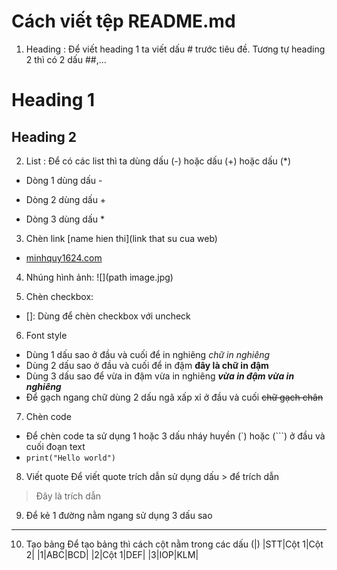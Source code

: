 # Cách viết tệp README.md

1. Heading : Để viết heading 1 ta viết dấu # trước tiêu đề. Tương tự heading 2 thì có 2 dấu ##,...
# Heading 1
## Heading 2

2. List : Để có các list thì ta dùng dấu (-) hoặc dấu (+) hoặc dấu (*)
- Dòng 1 dùng dấu -
+ Dòng 2 dùng dấu +
* Dòng 3 dùng dấu *

3. Chèn link [name hien thi](link that su cua web)
- [minhquy1624.com](https://minhquy1624)

4. Nhúng hình ảnh: ![](path image.jpg)

5. Chèn checkbox:
+ []: Dùng để chèn checkbox với uncheck

6. Font style
+ Dùng 1 dấu sao ở đầu và cuối để in nghiêng *chữ in nghiêng*
+ Dùng 2 dấu sao ở đầu và cuối để in đậm **đây là chữ in đậm**
+ Dùng 3 dấu sao để vừa in đậm vừa in nghiêng ***vừa in đậm vừa in nghiêng***
+ Để gạch ngang chữ dùng 2 dấu ngã xấp xỉ ở đầu và cuối ~~chữ gạch chân~~

7. Chèn code
+ Để chèn code ta sử dụng 1 hoặc 3 dấu nháy huyền (`) hoặc (```) ở đầu và cuối đoạn text
+ ```print("Hello world")```

8. Viết quote
Để viết quote trích dẫn sử dụng dấu > để trích dẫn
> Đây là trích dẫn

9. Để kẻ 1 đường nằm ngang sử dụng 3 dấu sao 

***

10. Tạo bảng
Để tạo bảng thì cách cột nằm trong các dấu (|)
|STT|Cột 1|Cột 2|
|1|ABC|BCD|
|2|Cột 1|DEF|
|3|IOP|KLM|
